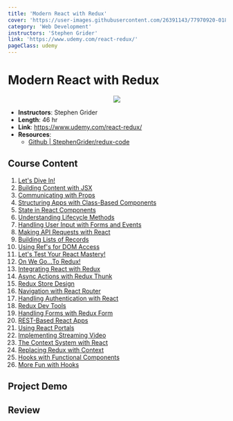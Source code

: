 ```yaml
---
title: 'Modern React with Redux'
cover: 'https://user-images.githubusercontent.com/26391143/77970920-01871880-7320-11ea-8c0d-4d4db817c522.png'
category: 'Web Development'
instructors: 'Stephen Grider'
link: 'https://www.udemy.com/react-redux/'
pageClass: udemy
---
```


# Modern React with Redux

<p align="center">
  <img src="https://user-images.githubusercontent.com/26391143/77970920-01871880-7320-11ea-8c0d-4d4db817c522.png" />
</p>

- **Instructors**: Stephen Grider
- **Length**: 46 hr
- **Link**: https://www.udemy.com/react-redux/
- **Resources**:
  - [Github | StephenGrider/redux-code](https://github.com/StephenGrider/redux-code)

## Course Content

1. [Let's Dive In!](./01_Lets-Dive-In/)
2. [Building Content with JSX](./02_Building-Content-with-JSX/)
3. [Communicating with Props](./03_Communicating-with-Props/)
4. [Structuring Apps with Class-Based Components](./04_Structuring-Apps-with-Class-Based-Components/)
5. [State in React Components](./05_State-in-React-Components/)
6. [Understanding Lifecycle Methods](./06_Understanding-Lifecycle-Methods/)
7. [Handling User Input with Forms and Events](./07_Handling-User-Input-with-Forms-and-Events/)
8. [Making API Requests with React](./08_Making-API-Requests-with-React/)
9. [Building Lists of Records](./09_Building-Lists-of-Records/)
10. [Using Ref's for DOM Access](./10_Using-Refs-for-DOM-Access/)
11. [Let's Test Your React Mastery!](./11_Lets-Test-Your-React-Mastery/)
12. [On We Go...To Redux!](./12_On-We-Go-To-Redux/)
13. [Integrating React with Redux](./13_Integrating-React-with-Redux/)
14. [Async Actions with Redux Thunk](./14_Async-Actions-with-Redux-Thunk/)
15. [Redux Store Design](./15_Redux-Store-Design/)
16. [Navigation with React Router](./16_Navigation-with-React-Router/)
17. [Handling Authentication with React](./17_Handling-Authentication-with-React/)
18. [Redux Dev Tools](./18_Redux-Dev-Tools/)
19. [Handling Forms with Redux Form](./19_Handling-Forms-with-Redux-Form/)
20. [REST-Based React Apps](./20_REST-Based-React-Apps/)
21. [Using React Portals](./21_Using-React-Portals/)
22. [Implementing Streaming Video](./22_Implementing-Streaming-Video/)
23. [The Context System with React](./23_The-Context-System-with-React/)
24. [Replacing Redux with Context](./24_Replacing-Redux-with-Context/)
25. [Hooks with Functional Components](./25_Hooks-with-Functional-Components/)
26. [More Fun with Hooks](./26_More-Fun-with-Hooks/)

## Project Demo

## Review
